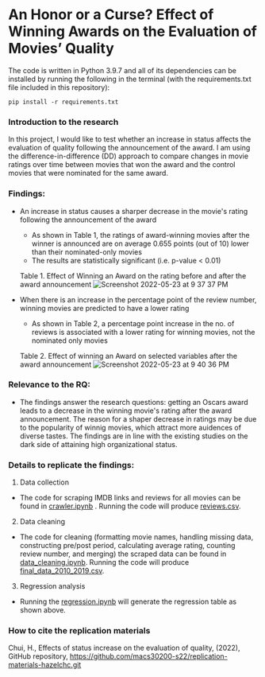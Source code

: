 # An Honor or a Curse? Effect of Winning Awards on the Evaluation of Movies’ Quality

The code is written in Python 3.9.7 and all of its dependencies can be installed by running the following in the terminal (with the requirements.txt file included in this repository):
```
pip install -r requirements.txt
```

### Introduction to the research
In this project, I would like to test whether an increase in status affects the evaluation of quality following the announcement of the award. I am using the difference-in-difference (DD) approach to compare changes in movie ratings over time between movies that won the award and the control movies that were nominated for the same award.


### Findings:
- An increase in status causes a sharper decrease in the movie's rating following the announcement of the award
  - As shown in Table 1, the ratings of award-winning movies after the winner is announced are on average 0.655 points (out of 10) lower than their nominated-only movies
  - The results are statistically significant (i.e. p-value < 0.01) 

  Table 1. Effect of Winning an Award on the rating before and after the award announcement
  ![Screenshot 2022-05-23 at 9 37 37 PM](https://user-images.githubusercontent.com/89876546/169937301-e6c9d9dd-7dc5-43c6-9b5b-bc87860776ff.png)

- When there is an increase in the percentage point of the review number, winning movies are predicted to have a lower rating
  - As shown in Table 2, a percentage point increase in the no. of reviews is associated with a lower rating for winning movies, not the nominated only movies

  Table 2. Effect of winning an Award on selected variables after the award announcement
  ![Screenshot 2022-05-23 at 9 40 36 PM](https://user-images.githubusercontent.com/89876546/169937639-4c72cbb1-0009-4f23-b240-b1c373f66fd1.png)

### Relevance to the RQ:
- The findings answer the research questions: getting an Oscars award leads to a decrease in the winning movie's rating after the award announcement. The reason for a shaper decrease in ratings may be due to the popularity of winnig movies, which attract more auidences of diverse tastes. The findings are in line with the existing studies on the dark side of attaining high organizational status.

### Details to replicate the findings:
1. Data collection 
- The code for scraping IMDB links and reviews for all movies can be found in [crawler.ipynb](https://github.com/macs30200-s22/replication-materials-hazelchc/blob/main/crawler.ipynb) . Running the code will produce [reviews.csv](https://uchicagoedu-my.sharepoint.com/:x:/g/personal/hazelchui_uchicago_edu/Eb0jEbeHjmZOsIdAMiBb_rcBjPIAtlaBR8F_QuQt6_bMDw?e=9cW7k1).

2. Data cleaning
- The code for cleaning (formatting movie names, handling missing data, constructing pre/post period, calculating average rating, counting review number, and merging) the scraped data can be found in [data_cleaning.ipynb](https://github.com/macs30200-s22/replication-materials-hazelchc/blob/main/data_cleaning.ipynb). Running the code will produce [final_data_2010_2019.csv](https://github.com/macs30200-s22/replication-materials-hazelchc/blob/main/final_data_2010_2019.csv).

3. Regression analysis 
- Running the [regression.ipynb](https://github.com/macs30200-s22/replication-materials-hazelchc/blob/main/regression.ipynb) will generate the regression table as shown above.

### How to cite the replication materials 
Chui, H., Effects of status increase on the evaluation of quality, (2022), GitHub repository, https://github.com/macs30200-s22/replication-materials-hazelchc.git
